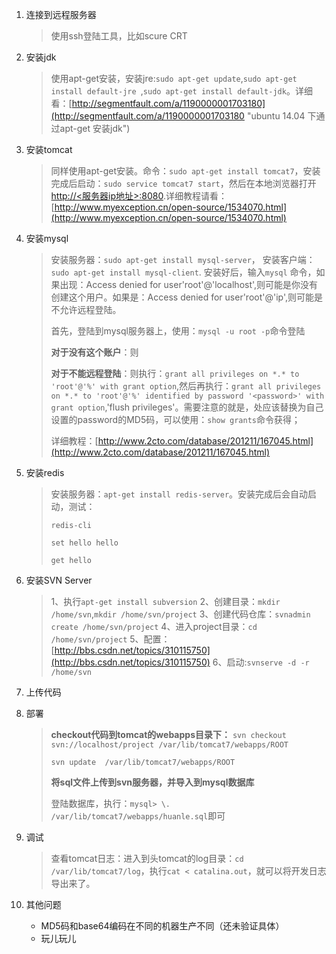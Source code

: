 1. 连接到远程服务器
	> 使用ssh登陆工具，比如scure CRT
2. 安装jdk
	> 使用apt-get安装，安装jre:`sudo apt-get update`,`sudo apt-get install default-jre `,`sudo apt-get install default-jdk`。详细看：[http://segmentfault.com/a/1190000001703180](http://segmentfault.com/a/1190000001703180 "ubuntu 14.04 下通过apt-get 安装jdk")
3. 安装tomcat
    >同样使用apt-get安装。命令：`sudo apt-get install tomcat7`，安装完成后启动：`sudo service tomcat7 start`，然后在本地浏览器打开[http://<服务器ip地址>:8080](http://<服务器ip地址>:8080).详细教程请看：[http://www.myexception.cn/open-source/1534070.html](http://www.myexception.cn/open-source/1534070.html)
4. 安装mysql
	>安装服务器：`sudo apt-get install mysql-server`，
	>安装客户端：`sudo apt-get install mysql-client`.
	>安装好后，输入`mysql` 命令，如果出现：Access denied for user'root'@'localhost',则可能是你没有创建这个用户。如果是：Access denied for user'root'@'ip',则可能是不允许远程登陆。
	>
	>首先，登陆到mysql服务器上，使用：`mysql -u root -p`命令登陆
	>
	>**对于没有这个账户**：则
	>
	>**对于不能远程登陆**：则执行：`grant all privileges on *.* to 'root'@'%' with grant option`,然后再执行：`grant all privileges on *.* to 'root'@'%' identified by password '<password>' with grant option`,'flush privileges'。需要注意的就是，<password>处应该替换为自己设置的password的MD5码，可以使用：`show grants`命令获得；
	>
	>详细教程：[http://www.2cto.com/database/201211/167045.html](http://www.2cto.com/database/201211/167045.html)

5. 安装redis
	>安装服务器：`apt-get install redis-server`。安装完成后会自动启动，测试：
	>
	>`redis-cli`
	>
	>`set hello hello`
	>
	>`get hello`
6. 安装SVN Server
	>1、执行`apt-get install subversion`
	>2、创建目录：`mkdir /home/svn`,`mkdir /home/svn/project`
	>3、创建代码仓库：`svnadmin create /home/svn/project`
	>4、进入project目录：`cd /home/svn/project`
	>5、配置：[http://bbs.csdn.net/topics/310115750](http://bbs.csdn.net/topics/310115750)
	>6、启动:`svnserve -d -r /home/svn`
7. 上传代码
8. 部署
	>**checkout代码到tomcat的webapps目录下：**
	>`svn checkout svn://localhost/project /var/lib/tomcat7/webapps/ROOT`
	>
	>`svn update  /var/lib/tomcat7/webapps/ROOT`
	>
	>**将sql文件上传到svn服务器，并导入到mysql数据库**
	>
	>登陆数据库，执行：`mysql> \. /var/lib/tomcat7/webapps/huanle.sql`即可
9. 调试
    > 查看tomcat日志：进入到头tomcat的log目录：`cd /var/lib/tomcat7/log`，执行`cat < catalina.out`，就可以将开发日志导出来了。
10. 其他问题
	- MD5码和base64编码在不同的机器生产不同（还未验证具体）
	- 玩儿玩儿